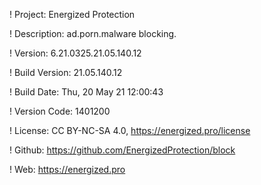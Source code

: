 ! Project: Energized Protection

! Description: ad.porn.malware blocking.

! Version: 6.21.0325.21.05.140.12

! Build Version: 21.05.140.12

! Build Date: Thu, 20 May 21 12:00:43

! Version Code: 1401200

! License: CC BY-NC-SA 4.0, https://energized.pro/license

! Github: https://github.com/EnergizedProtection/block

! Web: https://energized.pro

